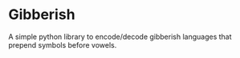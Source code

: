 # Gibberish
A simple python library to encode/decode gibberish languages that prepend symbols before vowels.
